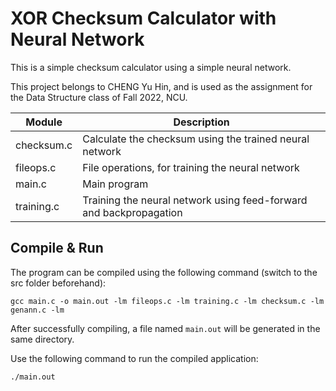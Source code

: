 # XOR Checksum Calculator with Neural Network

This is a simple checksum calculator using a simple neural network.

This project belongs to CHENG Yu Hin, and is used as the assignment for the Data Structure class of Fall 2022, NCU.

| Module | Description |
| ---- | ---- |
| checksum.c | Calculate the checksum using the trained neural network |
| fileops.c | File operations, for training the neural network |
| main.c | Main program |
| training.c | Training the neural network using feed-forward and backpropagation |

## Compile & Run

The program can be compiled using the following command (switch to the src folder beforehand):

`gcc main.c -o main.out -lm fileops.c -lm training.c -lm checksum.c -lm genann.c -lm`

After successfully compiling, a file named `main.out` will be generated in the same directory.

Use the following command to run the compiled application:

`./main.out`
